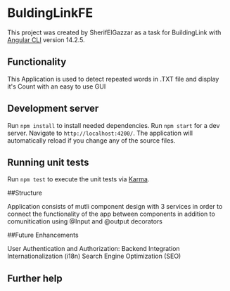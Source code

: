 # BuldingLinkFE

This project was created by SherifElGazzar as a task for BuildingLink with [Angular CLI](https://github.com/angular/angular-cli) version 14.2.5.

## Functionality

This Application is used to detect repeated words in .TXT file and display it's Count with an easy to use GUI

## Development server

Run `npm install` to install needed dependencies. 
Run `npm start` for a dev server. Navigate to `http://localhost:4200/`. The application will automatically reload if you change any of the source files.

## Running unit tests

Run `npm test` to execute the unit tests via [Karma](https://karma-runner.github.io).

##Structure

Application consists of mutli component design with 3 services in order to connect the functionality of the app between components in addition to comunitication using @Input and @output decorators

##Future Enhancements

User Authentication and Authorization:
Backend Integration
Internationalization (i18n)
Search Engine Optimization (SEO)
## Further help
